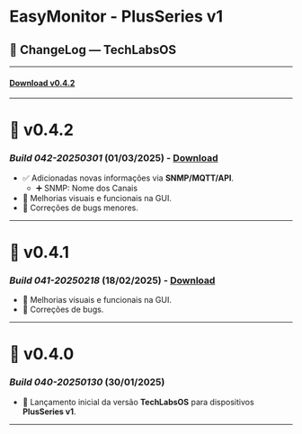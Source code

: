 # EasyMonitor - PlusSeries v1

## 📌 ChangeLog — TechLabsOS

---
#### [Download v0.4.2](https://github.com/nilsonpessim/easymonitor/blob/main/PlusSeries/v1/firmware/empv1-0.4.2-build-042-20250301.bin)
---

# 🔄 v0.4.2
### *Build 042-20250301* (01/03/2025) - [Download](https://github.com/nilsonpessim/easymonitor/blob/main/PlusSeries/v1/firmware/empv1-0.4.2-build-042-20250301.bin)
- ✅ Adicionadas novas informações via **SNMP/MQTT/API**.
  - ➕ SNMP: Nome dos Canais
- 🎨 Melhorias visuais e funcionais na GUI.
- 🐞 Correções de bugs menores.

---
# 🔄 v0.4.1
### *Build 041-20250218* (18/02/2025) - [Download](https://github.com/nilsonpessim/easymonitor/blob/main/PlusSeries/v1/firmware/empv1-0.4.1-build-041-20250218.bin)
- 🎨 Melhorias visuais e funcionais na GUI.
- 🐞 Correções de bugs.
  
---
# 🔄 v0.4.0
### *Build 040-20250130* (30/01/2025)
- 🚀 Lançamento inicial da versão **TechLabsOS** para dispositivos **PlusSeries v1**.
  
---
